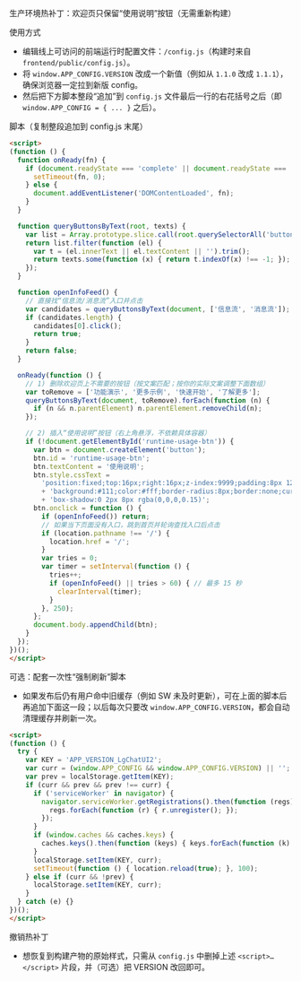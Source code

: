生产环境热补丁：欢迎页只保留“使用说明”按钮（无需重新构建）

使用方式
- 编辑线上可访问的前端运行时配置文件：`/config.js`（构建时来自 `frontend/public/config.js`）。
- 将 `window.APP_CONFIG.VERSION` 改成一个新值（例如从 `1.1.0` 改成 `1.1.1`），确保浏览器一定拉到新版 config。
- 然后把下方脚本整段“追加”到 `config.js` 文件最后一行的右花括号之后（即 `window.APP_CONFIG = { ... }` 之后）。

脚本（复制整段追加到 config.js 末尾）

```html
<script>
(function () {
  function onReady(fn) {
    if (document.readyState === 'complete' || document.readyState === 'interactive') {
      setTimeout(fn, 0);
    } else {
      document.addEventListener('DOMContentLoaded', fn);
    }
  }

  function queryButtonsByText(root, texts) {
    var list = Array.prototype.slice.call(root.querySelectorAll('button, a, [role="button"]'));
    return list.filter(function (el) {
      var t = (el.innerText || el.textContent || '').trim();
      return texts.some(function (x) { return t.indexOf(x) !== -1; });
    });
  }

  function openInfoFeed() {
    // 直接找“信息流/消息流”入口并点击
    var candidates = queryButtonsByText(document, ['信息流', '消息流']);
    if (candidates.length) {
      candidates[0].click();
      return true;
    }
    return false;
  }

  onReady(function () {
    // 1) 删除欢迎页上不需要的按钮（按文案匹配；按你的实际文案调整下面数组）
    var toRemove = ['功能演示', '更多示例', '快速开始', '了解更多'];
    queryButtonsByText(document, toRemove).forEach(function (n) {
      if (n && n.parentElement) n.parentElement.removeChild(n);
    });

    // 2) 插入“使用说明”按钮（右上角悬浮，不依赖具体容器）
    if (!document.getElementById('runtime-usage-btn')) {
      var btn = document.createElement('button');
      btn.id = 'runtime-usage-btn';
      btn.textContent = '使用说明';
      btn.style.cssText =
        'position:fixed;top:16px;right:16px;z-index:9999;padding:8px 12px;'
        + 'background:#111;color:#fff;border-radius:8px;border:none;cursor:pointer;'
        + 'box-shadow:0 2px 8px rgba(0,0,0,0.15)';
      btn.onclick = function () {
        if (openInfoFeed()) return;
        // 如果当下页面没有入口，跳到首页并轮询查找入口后点击
        if (location.pathname !== '/') {
          location.href = '/';
        }
        var tries = 0;
        var timer = setInterval(function () {
          tries++;
          if (openInfoFeed() || tries > 60) { // 最多 15 秒
            clearInterval(timer);
          }
        }, 250);
      };
      document.body.appendChild(btn);
    }
  });
})();
</script>
```

可选：配套一次性“强制刷新”脚本
- 如果发布后仍有用户命中旧缓存（例如 SW 未及时更新），可在上面的脚本后再追加下面这一段；以后每次只要改 `window.APP_CONFIG.VERSION`，都会自动清理缓存并刷新一次。

```html
<script>
(function () {
  try {
    var KEY = 'APP_VERSION_LgChatUI2';
    var curr = (window.APP_CONFIG && window.APP_CONFIG.VERSION) || '';
    var prev = localStorage.getItem(KEY);
    if (curr && prev && prev !== curr) {
      if ('serviceWorker' in navigator) {
        navigator.serviceWorker.getRegistrations().then(function (regs) {
          regs.forEach(function (r) { r.unregister(); });
        });
      }
      if (window.caches && caches.keys) {
        caches.keys().then(function (keys) { keys.forEach(function (k) { caches.delete(k); }); });
      }
      localStorage.setItem(KEY, curr);
      setTimeout(function () { location.reload(true); }, 100);
    } else if (curr && !prev) {
      localStorage.setItem(KEY, curr);
    }
  } catch (e) {}
})();
</script>
```

撤销热补丁
- 想恢复到构建产物的原始样式，只需从 `config.js` 中删掉上述 `<script>…</script>` 片段，并（可选）把 VERSION 改回即可。

